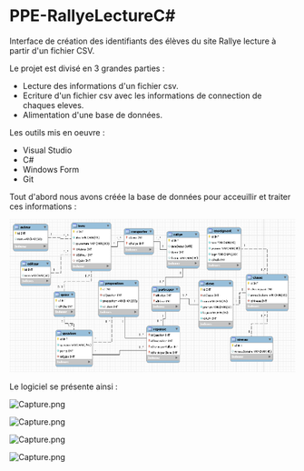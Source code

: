 # PPE-RallyeLectureC#

Interface de création des identifiants des élèves du site Rallye lecture à partir d'un fichier CSV.

Le projet est divisé en 3 grandes parties :

* Lecture des informations d'un fichier csv.
* Ecriture d'un fichier csv avec les informations de connection de chaques eleves.
* Alimentation d'une base de données.

Les outils mis en oeuvre : 

* Visual Studio
* C#
* Windows Form
* Git

Tout d'abord nous avons créée la base de données pour acceuillir et traiter ces informations :

![Capture.png](https://github.com/SamGdy/PPE-RallyeLectureC-/blob/master/BddRallyeLecture.PNG)

Le logiciel se présente ainsi : 

![Capture.png](https://github.com/SamGdy/PPE-RallyeLectureCSharp/blob/master/Identification.PNG)

![Capture.png](https://github.com/SamGdy/PPE-RallyeLectureCSharp/blob/master/logiciel.PNG)

![Capture.png](https://github.com/SamGdy/PPE-RallyeLectureCSharp/blob/master/CsvEleve.PNG)

![Capture.png](https://github.com/SamGdy/PPE-RallyeLectureCSharp/blob/master/CsvEleveIdentification.PNG)
